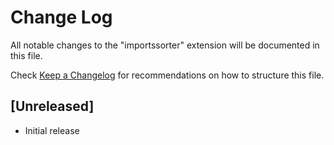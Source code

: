 # Change Log

All notable changes to the "importssorter" extension will be documented in this file.

Check [Keep a Changelog](http://keepachangelog.com/) for recommendations on how to structure this file.

## [Unreleased]

- Initial release